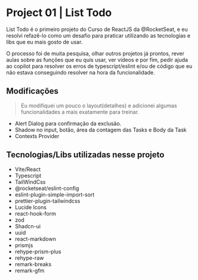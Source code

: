 # Project 01 | List Todo

List Todo é o primeiro projeto do Curso de ReactJS da @RocketSeat, e eu resolvi refazê-lo como um desafio para praticar utilizando as tecnologias e libs que eu mais gosto de usar.

O processo foi de muita pesquisa, olhar outros projetos já prontos, rever aulas sobre as funções que eu quis usar, ver vídeos e por fim, pedir ajuda ao copilot para resolver os erros de typescript/eslint e/ou de código que eu não estava conseguindo resolver na hora da funcionalidade.

## Modificações
> Eu modifiquei um pouco o layout(detalhes) e adicionei algumas funcionalidades a mais exatamente para treinar.

- Alert Dialog para confirmação da exclusão.
- Shadow no input, botão, área da contagem das Tasks e Body da Task
- Contexts Provider


## Tecnologias/Libs utilizadas nesse projeto

- Vite/React
- Typescript
- TailWindCss
- @rocketseat/eslint-config
- eslint-plugin-simple-import-sort
- prettier-plugin-tailwindcss
- Lucide Icons
- react-hook-form
- zod
- Shadcn-ui
- uuid
- react-markdown
- prismjs
- rehype-prism-plus
- rehype-raw
- remark-breaks
- remark-gfm
